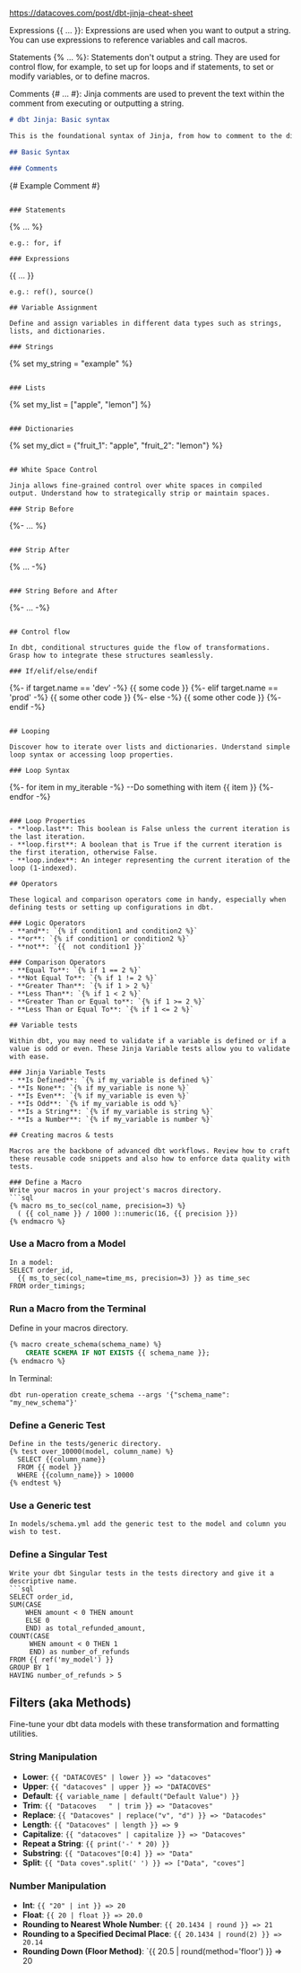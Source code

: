 https://datacoves.com/post/dbt-jinja-cheat-sheet

Expressions {{ ... }}: Expressions are used when you want to output a string. You can use expressions to reference variables and call macros.

Statements {% ... %}: Statements don't output a string. They are used for control flow, for example, to set up for loops and if statements, to set or modify variables, or to define macros.

Comments {# ... #}: Jinja comments are used to prevent the text within the comment from executing or outputting a string.

```markdown
# dbt Jinja: Basic syntax

This is the foundational syntax of Jinja, from how to comment to the difference between statements and expressions.

## Basic Syntax

### Comments
```
{#  Example Comment  #}
```

### Statements
```
{% … %} 
```
e.g.: for, if

### Expressions
```
{{ … }} 
```
e.g.: ref(), source()

## Variable Assignment

Define and assign variables in different data types such as strings, lists, and dictionaries.

### Strings
```
{% set my_string = "example" %}
```

### Lists
```
{% set my_list = ["apple", "lemon"] %}
```

### Dictionaries
```
{% set my_dict = {"fruit_1": "apple",
                   "fruit_2": "lemon"} %}
```

## White Space Control

Jinja allows fine-grained control over white spaces in compiled output. Understand how to strategically strip or maintain spaces.

### Strip Before
```
{%- ... %}
```

### Strip After
```
{% ... -%}
```

### String Before and After
```
{%- ... -%}
```

## Control flow

In dbt, conditional structures guide the flow of transformations. Grasp how to integrate these structures seamlessly.

### If/elif/else/endif
```
{%- if target.name == 'dev' -%}
{{ some code }}
{%- elif target.name == 'prod' -%}
{{ some other code }}
{%- else -%}
{{ some other code }}
{%- endif -%}
```

## Looping

Discover how to iterate over lists and dictionaries. Understand simple loop syntax or accessing loop properties.

### Loop Syntax
```
{%- for item in my_iterable -%}
  --Do something with item
  {{ item }}
{%- endfor -%}
```

### Loop Properties
- **loop.last**: This boolean is False unless the current iteration is the last iteration.
- **loop.first**: A boolean that is True if the current iteration is the first iteration, otherwise False.
- **loop.index**: An integer representing the current iteration of the loop (1-indexed).

## Operators

These logical and comparison operators come in handy, especially when defining tests or setting up configurations in dbt.

### Logic Operators
- **and**: `{% if condition1 and condition2 %}`
- **or**: `{% if condition1 or condition2 %}`
- **not**: `{{  not condition1 }}`

### Comparison Operators
- **Equal To**: `{% if 1 == 2 %}`
- **Not Equal To**: `{% if 1 != 2 %}`
- **Greater Than**: `{% if 1 > 2 %}`
- **Less Than**: `{% if 1 < 2 %}`
- **Greater Than or Equal to**: `{% if 1 >= 2 %}`
- **Less Than or Equal To**: `{% if 1 <= 2 %}`

## Variable tests

Within dbt, you may need to validate if a variable is defined or if a value is odd or even. These Jinja Variable tests allow you to validate with ease.

### Jinja Variable Tests
- **Is Defined**: `{% if my_variable is defined %}`
- **Is None**: `{% if my_variable is none %}`
- **Is Even**: `{% if my_variable is even %}`
- **Is Odd**: `{% if my_variable is odd %}`
- **Is a String**: `{% if my_variable is string %}`
- **Is a Number**: `{% if my_variable is number %}`

## Creating macros & tests

Macros are the backbone of advanced dbt workflows. Review how to craft these reusable code snippets and also how to enforce data quality with tests.

### Define a Macro
Write your macros in your project's macros directory.
```sql
{% macro ms_to_sec(col_name, precision=3) %}   
  ( {{ col_name }} / 1000 )::numeric(16, {{ precision }})   
{% endmacro %}
```

### Use a Macro from a Model
```
In a model:
SELECT order_id,       
  {{ ms_to_sec(col_name=time_ms, precision=3) }} as time_sec
FROM order_timings;
```

### Run a Macro from the Terminal
Define in your macros directory.
```sql
{% macro create_schema(schema_name) %}
    CREATE SCHEMA IF NOT EXISTS {{ schema_name }};
{% endmacro %}
```
In Terminal:
```
dbt run-operation create_schema --args '{"schema_name": "my_new_schema"}'
```

### Define a Generic Test
```
Define in the tests/generic directory.
{% test over_10000(model, column_name) %}
  SELECT {{column_name}} 
  FROM {{ model }}   
  WHERE {{column_name}} > 10000     
{% endtest %}
```

### Use a Generic test
```
In models/schema.yml add the generic test to the model and column you wish to test.
```

### Define a Singular Test
```
Write your dbt Singular tests in the tests directory and give it a descriptive name.
```sql
SELECT order_id, 
SUM(CASE
    WHEN amount < 0 THEN amount 
    ELSE 0 
    END) as total_refunded_amount,       
COUNT(CASE 
     WHEN amount < 0 THEN 1 
     END) as number_of_refunds  
FROM {{ ref('my_model') }}  
GROUP BY 1   
HAVING number_of_refunds > 5
```

## Filters (aka Methods)

Fine-tune your dbt data models with these transformation and formatting utilities.

### String Manipulation
- **Lower**: `{{ "DATACOVES" | lower }} => "datacoves"`
- **Upper**: `{{ "datacoves" | upper }} => "DATACOVES"`
- **Default**: `{{ variable_name | default("Default Value") }}`
- **Trim**: `{{ "Datacoves   " | trim }} => "Datacoves"`
- **Replace**: `{{ "Datacoves" | replace("v", "d") }} => "Datacodes"`
- **Length**: `{{ "Datacoves" | length }} => 9`
- **Capitalize**: `{{ "datacoves" | capitalize }} => "Datacoves"`
- **Repeat a String**: `{{ print('-' * 20) }}`
- **Substring**: `{{ "Datacoves"[0:4] }} => "Data"`
- **Split**: `{{ "Data coves".split(' ') }} => ["Data", "coves"]`

### Number Manipulation
- **Int**: `{{ "20" | int }} => 20`
- **Float**: `{{ 20 | float }} => 20.0`
- **Rounding to Nearest Whole Number**: `{{ 20.1434 | round }} => 21`
- **Rounding to a Specified Decimal Place**: `{{ 20.1434 | round(2) }} => 20.14`
- **Rounding Down (Floor Method)**: `{{ 20.5 | round(method='floor') }} => 20
